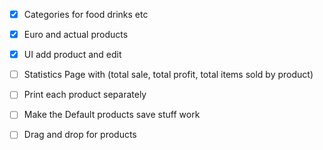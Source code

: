 - [x] Categories for food drinks etc
- [x] Euro and actual products
- [x] UI add product and edit
- [ ] Statistics Page with (total sale, total profit, total items sold by product)
- [ ] Print each product separately
- [ ] Make the Default products save stuff work
- [ ] Drag and drop for products

